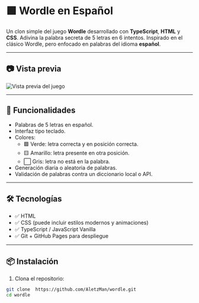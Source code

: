 # 🟩 Wordle en Español

Un clon simple del juego **Wordle** desarrollado con **TypeScript**, **HTML** y **CSS**. Adivina la palabra secreta de 5 letras en 6 intentos. Inspirado en el clásico Wordle, pero enfocado en palabras del idioma **español**.

---

## 📷 Vista previa

![Vista previa del juego](https://raw.githubusercontent.com/AletzMan/ImagesStorage/refs/heads/main/vanillacollection/wordle.webp)

---

## 🚀 Funcionalidades

- Palabras de 5 letras en español.
- Interfaz tipo teclado.
- Colores:
  - 🟩 Verde: letra correcta y en posición correcta.
  - 🟨 Amarillo: letra presente en otra posición.
  - ⬜ Gris: letra no está en la palabra.
- Generación diaria o aleatoria de palabras.
- Validación de palabras contra un diccionario local o API.

---

## 🛠 Tecnologías

- ✅ HTML
- ✅ CSS (puede incluir estilos modernos y animaciones)
- ✅ TypeScript / JavaScript Vanilla
- ✅ Git + GitHub Pages para despliegue

---

## 📦 Instalación

1. Clona el repositorio:

```bash
git clone  https://github.com/AletzMan/wordle.git
cd wordle
